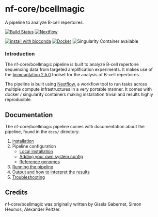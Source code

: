 # nf-core/bcellmagic

A pipeline to analyze B-cell repertoires.

[![Build Status](https://travis-ci.org/nf-core/bcellmagic.svg?branch=master)](https://travis-ci.org/nf-core/bcellmagic)
[![Nextflow](https://img.shields.io/badge/nextflow-%E2%89%A50.32.0-brightgreen.svg)](https://www.nextflow.io/)

[![install with bioconda](https://img.shields.io/badge/install%20with-bioconda-brightgreen.svg)](http://bioconda.github.io/)
[![Docker](https://img.shields.io/docker/automated/nfcore/bcellmagic.svg)](https://hub.docker.com/r/nfcore/bcellmagic)
![Singularity Container available](
https://img.shields.io/badge/singularity-available-7E4C74.svg)

### Introduction

The nf-core/bcellmagic pipeline is built to analyze B-cell repertoire sequencing data from targeted amplification experiments. It makes use of the [Immcantation 2.5.0](https://immcantation.readthedocs.io/en/version-2.5.0/) toolset for the analysis of B-cell repertoires. 

The pipeline is built using [Nextflow](https://www.nextflow.io), a workflow tool to run tasks across multiple compute infrastructures in a very portable manner. It comes with docker / singularity containers making installation trivial and results highly reproducible.

## Documentation
The nf-core/bcellmagic pipeline comes with documentation about the pipeline, found in the `docs/` directory:

1. [Installation](https://nf-co.re/usage/installation)
2. Pipeline configuration
    * [Local installation](https://nf-co.re/usage/local_installation)
    * [Adding your own system config](https://nf-co.re/usage/adding_own_config)
    * [Reference genomes](https://nf-co.re/usage/reference_genomes)
3. [Running the pipeline](docs/usage.md)
4. [Output and how to interpret the results](docs/output.md)
5. [Troubleshooting](https://nf-co.re/usage/troubleshooting)

## Credits
nf-core/bcellmagic was originally written by Gisela Gabernet, Simon Heumos, Alexander Peltzer.
